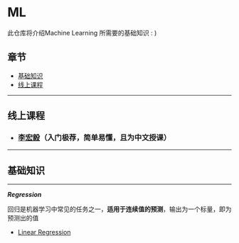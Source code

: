 # ML
此仓库将介绍Machine Learning 所需要的基础知识 : )

## 章节
- [基础知识](#basic)
- [线上课程](#courses)

****
## <div id='courses'>线上课程</div>

- ### [李宏毅](https://www.youtube.com/watch?v=CXgbekl66jc&list=PLJV_el3uVTsPy9oCRY30oBPNLCo89yu49&index=1)（入门极荐，简单易懂，且为中文授课）

****
## <div id='basic'>基础知识</div>
****
***Regression***

回归是机器学习中常见的任务之一，**适用于连续值的预测**，输出为一个标量，即为预测出的值
- [Linear Regression](md/linear_regression.md)